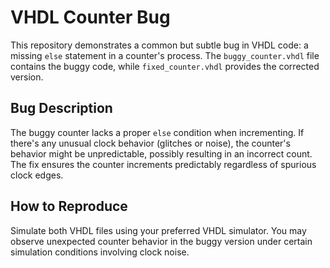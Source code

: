 # VHDL Counter Bug
This repository demonstrates a common but subtle bug in VHDL code: a missing `else` statement in a counter's process. The `buggy_counter.vhdl` file contains the buggy code, while `fixed_counter.vhdl` provides the corrected version.

## Bug Description
The buggy counter lacks a proper `else` condition when incrementing.  If there's any unusual clock behavior (glitches or noise), the counter's behavior might be unpredictable, possibly resulting in an incorrect count.  The fix ensures the counter increments predictably regardless of spurious clock edges. 

## How to Reproduce
Simulate both VHDL files using your preferred VHDL simulator. You may observe unexpected counter behavior in the buggy version under certain simulation conditions involving clock noise. 